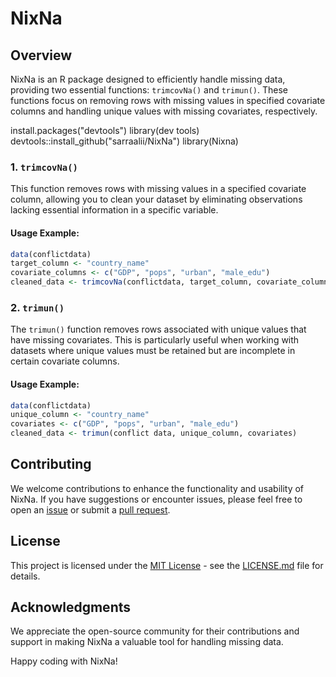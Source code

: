 # NixNa

## Overview

NixNa is an R package designed to efficiently handle missing data, providing two essential functions: `trimcovNa()` and `trimun()`. These functions focus on removing rows with missing values in specified covariate columns and handling unique values with missing covariates, respectively.

install.packages("devtools")
library(dev tools)
devtools::install_github("sarraalii/NixNa")
library(Nixna)

### 1. `trimcovNa()`

This function removes rows with missing values in a specified covariate column, allowing you to clean your dataset by eliminating observations lacking essential information in a specific variable.

#### Usage Example:

```R
data(conflictdata)
target_column <- "country_name"
covariate_columns <- c("GDP", "pops", "urban", "male_edu")
cleaned_data <- trimcovNa(conflictdata, target_column, covariate_columns)
```

### 2. `trimun()`

The `trimun()` function removes rows associated with unique values that have missing covariates. This is particularly useful when working with datasets where unique values must be retained but are incomplete in certain covariate columns.

#### Usage Example:

```R
data(conflictdata)
unique_column <- "country_name"
covariates <- c("GDP", "pops", "urban", "male_edu")
cleaned_data <- trimun(conflict data, unique_column, covariates)
```



## Contributing

We welcome contributions to enhance the functionality and usability of NixNa. If you have suggestions or encounter issues, please feel free to open an [issue](https://github.com/your_username/nixna/issues) or submit a [pull request](https://github.com/your_username/nixna/pulls).

## License

This project is licensed under the [MIT License](LICENSE.md) - see the [LICENSE.md](LICENSE.md) file for details.

## Acknowledgments

We appreciate the open-source community for their contributions and support in making NixNa a valuable tool for handling missing data.

Happy coding with NixNa!
